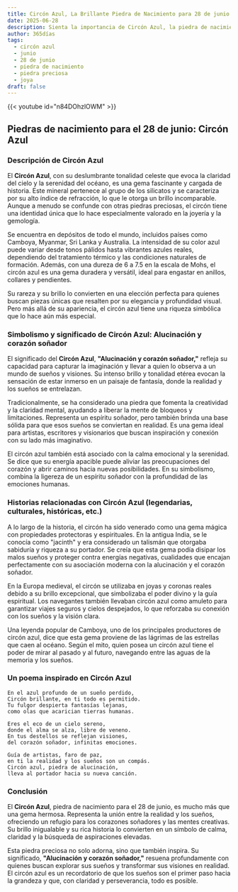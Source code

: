 ```yaml
---
title: Circón Azul, La Brillante Piedra de Nacimiento para 28 de junio
date: 2025-06-28
description: Sienta la importancia de Circón Azul, la piedra de nacimiento de 28 de junio que simboliza Alucinación y corazón soñador. Deje que su belleza y significado iluminen su día.
author: 365días
tags:
  - circón azul
  - junio
  - 28 de junio
  - piedra de nacimiento
  - piedra preciosa
  - joya
draft: false
---
```


{{< youtube id="n84DOhzlOWM" >}}

## Piedras de nacimiento para el 28 de junio: Circón Azul

### Descripción de Circón Azul

El **Circón Azul**, con su deslumbrante tonalidad celeste que evoca la claridad del cielo y la serenidad del océano, es una gema fascinante y cargada de historia. Este mineral pertenece al grupo de los silicatos y se caracteriza por su alto índice de refracción, lo que le otorga un brillo incomparable. Aunque a menudo se confunde con otras piedras preciosas, el circón tiene una identidad única que lo hace especialmente valorado en la joyería y la gemología.

Se encuentra en depósitos de todo el mundo, incluidos países como Camboya, Myanmar, Sri Lanka y Australia. La intensidad de su color azul puede variar desde tonos pálidos hasta vibrantes azules reales, dependiendo del tratamiento térmico y las condiciones naturales de formación. Además, con una dureza de 6 a 7.5 en la escala de Mohs, el circón azul es una gema duradera y versátil, ideal para engastar en anillos, collares y pendientes.

Su rareza y su brillo lo convierten en una elección perfecta para quienes buscan piezas únicas que resalten por su elegancia y profundidad visual. Pero más allá de su apariencia, el circón azul tiene una riqueza simbólica que lo hace aún más especial.

### Simbolismo y significado de Circón Azul: Alucinación y corazón soñador

El significado del **Circón Azul**, **"Alucinación y corazón soñador,"** refleja su capacidad para capturar la imaginación y llevar a quien lo observa a un mundo de sueños y visiones. Su intenso brillo y tonalidad etérea evocan la sensación de estar inmerso en un paisaje de fantasía, donde la realidad y los sueños se entrelazan.

Tradicionalmente, se ha considerado una piedra que fomenta la creatividad y la claridad mental, ayudando a liberar la mente de bloqueos y limitaciones. Representa un espíritu soñador, pero también brinda una base sólida para que esos sueños se conviertan en realidad. Es una gema ideal para artistas, escritores y visionarios que buscan inspiración y conexión con su lado más imaginativo.

El circón azul también está asociado con la calma emocional y la serenidad. Se dice que su energía apacible puede aliviar las preocupaciones del corazón y abrir caminos hacia nuevas posibilidades. En su simbolismo, combina la ligereza de un espíritu soñador con la profundidad de las emociones humanas.

### Historias relacionadas con Circón Azul (legendarias, culturales, históricas, etc.)

A lo largo de la historia, el circón ha sido venerado como una gema mágica con propiedades protectoras y espirituales. En la antigua India, se le conocía como "jacinth" y era considerado un talismán que otorgaba sabiduría y riqueza a su portador. Se creía que esta gema podía disipar los malos sueños y proteger contra energías negativas, cualidades que encajan perfectamente con su asociación moderna con la alucinación y el corazón soñador.

En la Europa medieval, el circón se utilizaba en joyas y coronas reales debido a su brillo excepcional, que simbolizaba el poder divino y la guía espiritual. Los navegantes también llevaban circón azul como amuleto para garantizar viajes seguros y cielos despejados, lo que reforzaba su conexión con los sueños y la visión clara.

Una leyenda popular de Camboya, uno de los principales productores de circón azul, dice que esta gema proviene de las lágrimas de las estrellas que caen al océano. Según el mito, quien posea un circón azul tiene el poder de mirar al pasado y al futuro, navegando entre las aguas de la memoria y los sueños.

### Un poema inspirado en Circón Azul

```
En el azul profundo de un sueño perdido,  
Circón brillante, en ti todo es permitido.  
Tu fulgor despierta fantasías lejanas,  
como olas que acarician tierras humanas.  

Eres el eco de un cielo sereno,  
donde el alma se alza, libre de veneno.  
En tus destellos se reflejan visiones,  
del corazón soñador, infinitas emociones.  

Guía de artistas, faro de paz,  
en ti la realidad y los sueños son un compás.  
Circón azul, piedra de alucinación,  
lleva al portador hacia su nueva canción.  
```

### Conclusión

El **Circón Azul**, piedra de nacimiento para el 28 de junio, es mucho más que una gema hermosa. Representa la unión entre la realidad y los sueños, ofreciendo un refugio para los corazones soñadores y las mentes creativas. Su brillo inigualable y su rica historia lo convierten en un símbolo de calma, claridad y la búsqueda de aspiraciones elevadas.

Esta piedra preciosa no solo adorna, sino que también inspira. Su significado, **"Alucinación y corazón soñador,"** resuena profundamente con quienes buscan explorar sus sueños y transformar sus visiones en realidad. El circón azul es un recordatorio de que los sueños son el primer paso hacia la grandeza y que, con claridad y perseverancia, todo es posible.